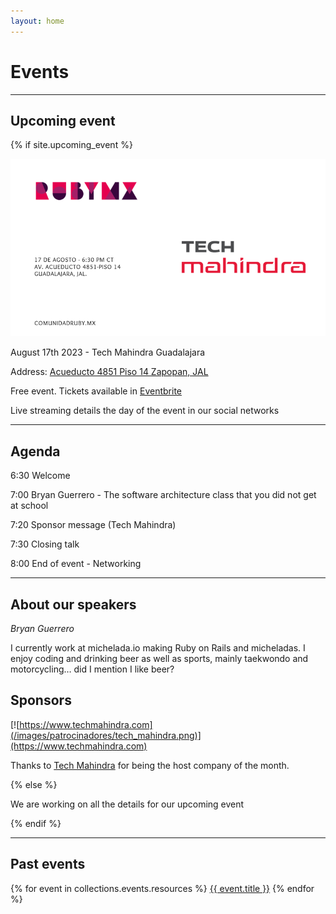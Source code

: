 ```yaml
---
layout: home
---
```


# Events

---

## Upcoming event

{% if site.upcoming_event %}

![](/images/eventos/agosto_2023/primer_anuncio.png)

August 17th 2023 - Tech Mahindra Guadalajara

Address: [Acueducto 4851 Piso 14 Zapopan, JAL](https://goo.gl/maps/KwWjK3w1bA9e5ToS7)

Free event. Tickets available in [Eventbrite](https://www.eventbrite.com/e/comunidad-ruby-mx-sesion-agosto-2023-tickets-687902172917)

Live streaming details the day of the event in our social networks

---

## Agenda


6:30 Welcome

7:00 Bryan Guerrero - The software architecture class that you did not get at school

7:20 Sponsor message (Tech Mahindra)

7:30 Closing talk

8:00 End of event - Networking

---

## About our speakers

*Bryan Guerrero*

I currently work at michelada.io making Ruby on Rails and micheladas. I enjoy coding and drinking beer as well as sports, mainly taekwondo and motorcycling… did I mention I like beer?

<!-- Juan Treviño is a programmer and former consultant. Currently he works at US-based education startup Apptegy, as VP of engineering. He enjoys working with different programming languages and paradigms, & exchanging knowledge with fellow developers to raise the quality of the Software we build in Mexico. -->

## Sponsors

[![https://www.techmahindra.com](/images/patrocinadores/tech_mahindra.png)](https://www.techmahindra.com)

Thanks to [Tech Mahindra](https://www.techmahindra.com) for being the host company of the month.

{% else %}

We are working on all the details for our upcoming event

{% endif %}

---

## Past events

{% for event in collections.events.resources %}
 <a href="{{ event.relative_url }}">{{ event.title }}</a>
{% endfor %}
